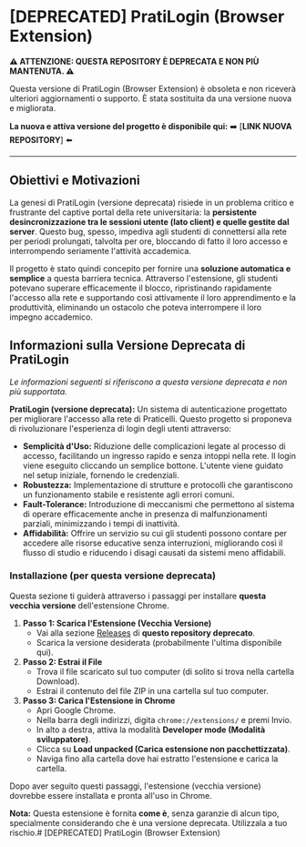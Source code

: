 # [DEPRECATED] PratiLogin (Browser Extension)

**⚠️ ATTENZIONE: QUESTA REPOSITORY È DEPRECATA E NON PIÙ MANTENUTA. ⚠️**

Questa versione di PratiLogin (Browser Extension) è obsoleta e non riceverà ulteriori aggiornamenti o supporto.
È stata sostituita da una versione nuova e migliorata.

**La nuova e attiva versione del progetto è disponibile qui:**
➡️ [**LINK NUOVA REPOSITORY**] ⬅️

---
## Obiettivi e Motivazioni

La genesi di PratiLogin (versione deprecata) risiede in un problema critico e frustrante del captive portal della rete universitaria: la **persistente desincronizzazione tra le sessioni utente (lato client) e quelle gestite dal server**. Questo bug, spesso, impediva agli studenti di connettersi alla rete per periodi prolungati, talvolta per ore, bloccando di fatto il loro accesso e interrompendo seriamente l'attività accademica.

Il progetto è stato quindi concepito per fornire una **soluzione automatica e semplice** a questa barriera tecnica. Attraverso l'estensione, gli studenti potevano superare efficacemente il blocco, ripristinando rapidamente l'accesso alla rete e supportando così attivamente il loro apprendimento e la produttività, eliminando un ostacolo che poteva interrompere il loro impegno accademico.

## Informazioni sulla Versione Deprecata di PratiLogin

*Le informazioni seguenti si riferiscono a questa versione deprecata e non più supportata.*

**PratiLogin (versione deprecata):** Un sistema di autenticazione progettato per migliorare l'accesso alla rete di Praticelli. Questo progetto si proponeva di rivoluzionare l'esperienza di login degli utenti attraverso:

*   **Semplicità d'Uso:** Riduzione delle complicazioni legate al processo di accesso, facilitando un ingresso rapido e senza intoppi nella rete. Il login viene eseguito cliccando un semplice bottone. L'utente viene guidato nel setup iniziale, fornendo le credenziali.
*   **Robustezza:** Implementazione di strutture e protocolli che garantiscono un funzionamento stabile e resistente agli errori comuni.
*   **Fault-Tolerance:** Introduzione di meccanismi che permettono al sistema di operare efficacemente anche in presenza di malfunzionamenti parziali, minimizzando i tempi di inattività.
*   **Affidabilità:** Offrire un servizio su cui gli studenti possono contare per accedere alle risorse educative senza interruzioni, migliorando così il flusso di studio e riducendo i disagi causati da sistemi meno affidabili.

### Installazione (per questa versione deprecata)

Questa sezione ti guiderà attraverso i passaggi per installare **questa vecchia versione** dell'estensione Chrome.

1.  **Passo 1: Scarica l'Estensione (Vecchia Versione)**
    *   Vai alla sezione [Releases](https://github.com/Pasao/PratiLogin-extension-deprecated/releases) di **questo repository deprecato**. 
    *   Scarica la versione desiderata (probabilmente l'ultima disponibile qui).
2.  **Passo 2: Estrai il File**
    *   Trova il file scaricato sul tuo computer (di solito si trova nella cartella Download).
    *   Estrai il contenuto del file ZIP in una cartella sul tuo computer.
3.  **Passo 3: Carica l'Estensione in Chrome**
    *   Apri Google Chrome.
    *   Nella barra degli indirizzi, digita `chrome://extensions/` e premi Invio.
    *   In alto a destra, attiva la modalità **Developer mode (Modalità sviluppatore)**.
    *   Clicca su **Load unpacked (Carica estensione non pacchettizzata)**.
    *   Naviga fino alla cartella dove hai estratto l'estensione e carica la cartella.

Dopo aver seguito questi passaggi, l'estensione (vecchia versione) dovrebbe essere installata e pronta all'uso in Chrome.

**Nota:** Questa estensione è fornita **come è**, senza garanzie di alcun tipo, specialmente considerando che è una versione deprecata. Utilizzala a tuo rischio.# [DEPRECATED] PratiLogin (Browser Extension)
